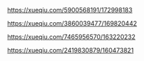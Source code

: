 https://xueqiu.com/5900568191/172998183

https://xueqiu.com/3860039477/169820442

https://xueqiu.com/7465956570/163220232

https://xueqiu.com/2419830879/160473821